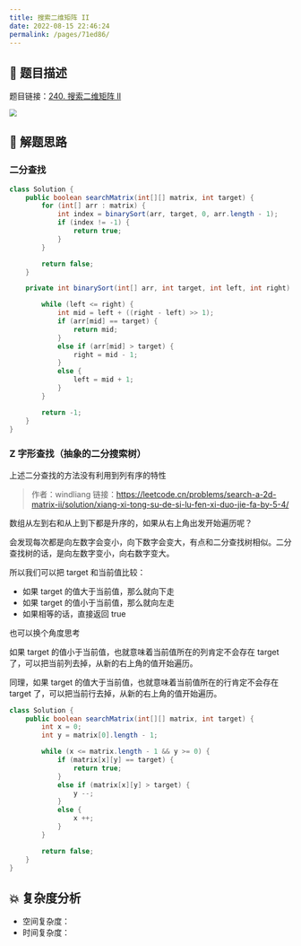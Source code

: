 ```yaml
---
title: 搜索二维矩阵 II
date: 2022-08-15 22:46:24
permalink: /pages/71ed86/
---
```

## 📃 题目描述

题目链接：[240. 搜索二维矩阵 II](https://leetcode.cn/problems/search-a-2d-matrix-ii/)

<img src="https://cs-wiki.oss-cn-shanghai.aliyuncs.com/img/image-20220815224710605.png" style="zoom:80%;" />

## 🔔 解题思路

### 二分查找


```java
class Solution {
    public boolean searchMatrix(int[][] matrix, int target) {
        for (int[] arr : matrix) {
            int index = binarySort(arr, target, 0, arr.length - 1);
            if (index != -1) {
                return true;
            }
        }

        return false;
    }

    private int binarySort(int[] arr, int target, int left, int right) {

        while (left <= right) {
            int mid = left + ((right - left) >> 1);
            if (arr[mid] == target) {
                return mid;
            }
            else if (arr[mid] > target) {
                right = mid - 1;
            }
            else {
                left = mid + 1;
            }
        }

        return -1;
    }
}
```

### Z 字形查找（抽象的二分搜索树）

上述二分查找的方法没有利用到列有序的特性

> 作者：windliang
> 链接：https://leetcode.cn/problems/search-a-2d-matrix-ii/solution/xiang-xi-tong-su-de-si-lu-fen-xi-duo-jie-fa-by-5-4/

数组从左到右和从上到下都是升序的，如果从右上角出发开始遍历呢？

会发现每次都是向左数字会变小，向下数字会变大，有点和二分查找树相似。二分查找树的话，是向左数字变小，向右数字变大。

所以我们可以把 target 和当前值比较：

- 如果 target 的值大于当前值，那么就向下走
- 如果 target 的值小于当前值，那么就向左走
- 如果相等的话，直接返回 true

也可以换个角度思考

如果 target 的值小于当前值，也就意味着当前值所在的列肯定不会存在 target 了，可以把当前列去掉，从新的右上角的值开始遍历。

同理，如果 target 的值大于当前值，也就意味着当前值所在的行肯定不会存在 target 了，可以把当前行去掉，从新的右上角的值开始遍历。

```java
class Solution {
    public boolean searchMatrix(int[][] matrix, int target) {
        int x = 0;
        int y = matrix[0].length - 1;

        while (x <= matrix.length - 1 && y >= 0) {
            if (matrix[x][y] == target) {
                return true;
            }
            else if (matrix[x][y] > target) {
                y --;
            }
            else {
                x ++;
            }
        }

        return false;
    }
}
```



## 💥 复杂度分析

- 空间复杂度：
- 时间复杂度：